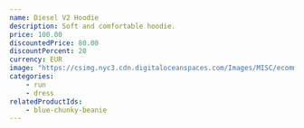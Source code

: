 ```yaml
---
name: Diesel V2 Hoodie
description: Soft and comfortable hoodie.
price: 100.00
discountedPrice: 80.00
discountPercent: 20
currency: EUR
image: "https://csimg.nyc3.cdn.digitaloceanspaces.com/Images/MISC/ecomm-hoodie.png"
categories:
    - run
    - dress
relatedProductIds:
    - blue-chunky-beanie
---
```

